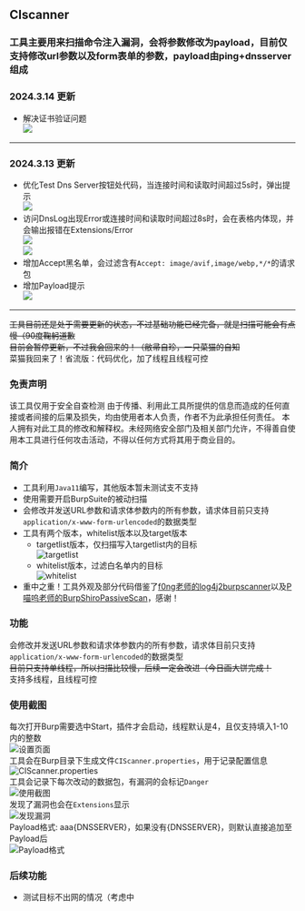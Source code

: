 ## CIscanner 
### 工具主要用来扫描命令注入漏洞，会将参数修改为payload，目前仅支持修改url参数以及form表单的参数，payload由ping+dnsserver组成

### 2024.3.14 更新
* 解决证书验证问题
<br />![](./images/10.jpg)
----

### 2024.3.13 更新
* 优化Test Dns Server按钮处代码，当连接时间和读取时间超过5s时，弹出提示
<br />![](./images/8.jpg)
* 访问DnsLog出现Error或连接时间和读取时间超过8s时，会在表格内体现，并会输出报错在Extensions/Error
<br />![](./images/6.jpg)
<br />![](./images/7.jpg)
* 增加Accept黑名单，会过滤含有`Accept: image/avif,image/webp,*/*`的请求包
* 增加Payload提示
<br />![](./images/9.jpg)

----

~~工具目前还是处于需要更新的状态，不过基础功能已经完备，就是扫描可能会有点慢（90度鞠躬道歉~~
<br />~~目前会暂停更新，不过我会回来的！（敝帚自珍，一只菜猫的自知~~
<br />菜猫我回来了！省流版：代码优化，加了线程且线程可控

### 免责声明
该工具仅用于安全自查检测
由于传播、利用此工具所提供的信息而造成的任何直接或者间接的后果及损失，均由使用者本人负责，作者不为此承担任何责任。
本人拥有对此工具的修改和解释权。未经网络安全部门及相关部门允许，不得善自使用本工具进行任何攻击活动，不得以任何方式将其用于商业目的。

### 简介
* 工具利用`Java11`编写，其他版本暂未测试支不支持
* 使用需要开启BurpSuite的被动扫描
* 会修改并发送URL参数和请求体参数内的所有参数，请求体目前只支持`application/x-www-form-urlencoded`的数据类型
* 工具有两个版本，whitelist版本以及target版本
	* targetlist版本，仅扫描写入targetlist内的目标
<br />![targetlist](./images/targetlist.jpg)
	* whitelist版本，过滤白名单内的目标
<br />![whitelist](./images/whitelist.jpg)
* 重中之重！工具外观及部分代码借鉴了[f0ng老师的log4j2burpscanner](https://github.com/f0ng/log4j2burpscanner)以及[P喵呜老师的BurpShiroPassiveScan](https://github.com/pmiaowu/BurpShiroPassiveScan)，感谢！

### 功能
会修改并发送URL参数和请求体参数内的所有参数，请求体目前只支持`application/x-www-form-urlencoded`的数据类型
<br />~~目前只支持单线程，所以扫描比较慢，后续一定会改进（今日画大饼完成！~~
<br />支持多线程，且线程可控

### 使用截图
每次打开Burp需要选中Start，插件才会启动，线程默认是4，且仅支持填入1-10内的整数
<br />![设置页面](./images/1.jpg)
<br />工具会在Burp目录下生成文件`CIScanner.properties`，用于记录配置信息
<br />![CIScanner.properties](./images/2.jpg)
<br />工具会记录下每次改动的数据包，有漏洞的会标记`Danger`
<br />![使用截图](./images/3.jpg)
<br />发现了漏洞也会在`Extensions`显示
<br />![发现漏洞](./images/4.jpg)
<br />Payload格式: aaa{DNSSERVER}，如果没有{DNSSERVER}，则默认直接追加至Payload后
<br />![Payload格式](./images/5.jpg)

### 后续功能
* 测试目标不出网的情况（考虑中